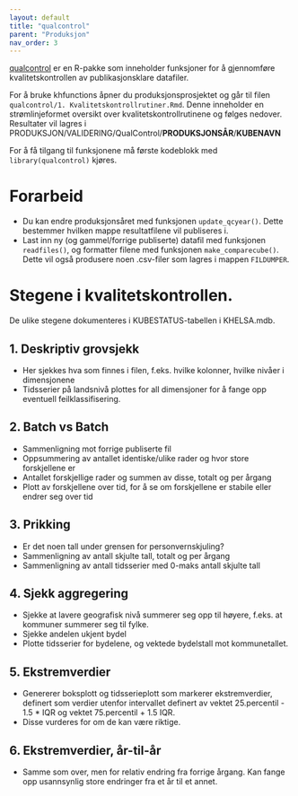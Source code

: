 ```yaml
---
layout: default
title: "qualcontrol"
parent: "Produksjon"
nav_order: 3
---
```


[qualcontrol](https://github.com/helseprofil/qualcontrol) er en R-pakke som inneholder funksjoner for å gjennomføre kvalitetskontrollen av publikasjonsklare datafiler.

For å bruke khfunctions åpner du produksjonsprosjektet og går til filen `qualcontrol/1. Kvalitetskontrollrutiner.Rmd`. Denne inneholder en strømlinjeformet oversikt over kvalitetskontrollrutinene og følges nedover. 
Resultater vil lagres i PRODUKSJON/VALIDERING/QualControl/**PRODUKSJONSÅR**/**KUBENAVN** 

For å få tilgang til funksjonene må første kodeblokk med `library(qualcontrol)` kjøres. 

# Forarbeid

- Du kan endre produksjonsåret med funksjonen `update_qcyear()`. Dette bestemmer hvilken mappe resultatfilene vil publiseres i. 
- Last inn ny (og gammel/forrige publiserte) datafil med funksjonen `readfiles()`, og formatter filene med funksjonen `make_comparecube()`. Dette vil også produsere noen .csv-filer som lagres i mappen `FILDUMPER`.

# Stegene i kvalitetskontrollen. 

De ulike stegene dokumenteres i KUBESTATUS-tabellen i KHELSA.mdb.

## 1. Deskriptiv grovsjekk

- Her sjekkes hva som finnes i filen, f.eks. hvilke kolonner, hvilke nivåer i dimensjonene
- Tidsserier på landsnivå plottes for all dimensjoner for å fange opp eventuell feilklassifisering.

## 2. Batch vs Batch

- Sammenligning mot forrige publiserte fil
- Oppsummering av antallet identiske/ulike rader og hvor store forskjellene er
- Antallet forskjellige rader og summen av disse, totalt og per årgang
- Plott av forskjellene over tid, for å se om forskjellene er stabile eller endrer seg over tid

## 3. Prikking

- Er det noen tall under grensen for personvernskjuling?
- Sammenligning av antall skjulte tall, totalt og per årgang
- Sammenligning av antall tidsserier med 0-maks antall skjulte tall

## 4. Sjekk aggregering

- Sjekke at lavere geografisk nivå summerer seg opp til høyere, f.eks. at kommuner summerer seg til fylke.
- Sjekke andelen ukjent bydel
- Plotte tidsserier for bydelene, og vektede bydelstall mot kommunetallet. 

## 5. Ekstremverdier 

- Genererer boksplott og tidsserieplott som markerer ekstremverdier, definert som verdier utenfor intervallet definert av vektet 25.percentil - 1.5 * IQR og vektet 75.percentil + 1.5 IQR. 
- Disse vurderes for om de kan være riktige. 

## 6. Ekstremverdier, år-til-år

- Samme som over, men for relativ endring fra forrige årgang. Kan fange opp usannsynlig store endringer fra et år til et annet. 

